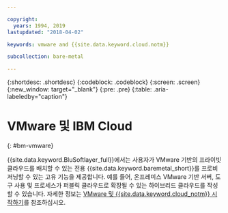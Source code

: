 ```yaml
---

copyright:
  years: 1994, 2019
lastupdated: "2018-04-02"

keywords: vmware and {{site.data.keyword.cloud.notm}}

subcollection: bare-metal

---
```


{:shortdesc: .shortdesc}
{:codeblock: .codeblock}
{:screen: .screen}
{:new_window: target="_blank"}
{:pre: .pre}
{:table: .aria-labeledby="caption"}

# VMware 및 IBM Cloud
{: #bm-vmware}

{{site.data.keyword.BluSoftlayer_full}}에서는 사용자가 VMware 기반의 프라이빗 클라우드를 배치할 수 있는 전용
{{site.data.keyword.baremetal_short}}를 프로비저닝할 수 있는 고유 기능을 제공합니다. 예를 들어, 온프레미스 VMware 기반 서버, 도구 사용 및 프로세스가 퍼블릭 클라우드로 확장될 수 있는
하이브리드 클라우드를 작성할 수 있습니다. 자세한 정보는 [VMware 및 {{site.data.keyword.cloud_notm}} 시작하기](/docs/infrastructure/vmware?topic=VMware-vmware-getting-started#vmware-getting-started)를 참조하십시오.
